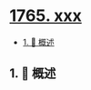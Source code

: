 # [1765. xxx](https://github.com/Tdahuyou/TNotes.leetcode/tree/main/notes/1765.%20xxx)

<!-- region:toc -->

- [1. 📝 概述](#1--概述)

<!-- endregion:toc -->

## 1. 📝 概述
